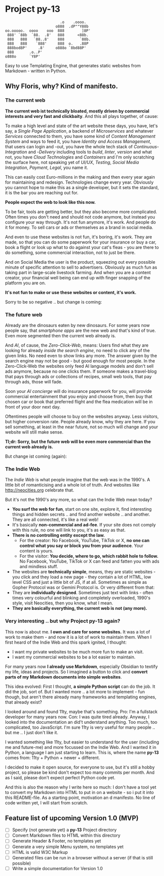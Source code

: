 # Project py-13

```
                         .o    .oooo.   
                       o888  .dP""Y88b  
oo.ooooo.  oooo    ooo  888        ]8P' 
 888' `88b  `88.  .8'   888      <88b.  
 888   888   `88..8'    888       `88b. 
 888   888    `888'     888  o.   .88P  
 888bod8P'     .8'     o888o `8bd88P'   
 888       .o..P'                       
o888o      `Y8P'
```

Easy to use Templating Engine, that generates static websites from Markdown - written in Python.

## Why Floris, why? Kind of manifesto.

### The current web

**The current web ist technically bloated, mostly driven by commercial interests and very fast and clickbaity**. And this all plays together, of cause:

To make a high level and state of the art website these days, you have, let's say, a *Single Page Application*, a backend of *Microservices* and whatever *Services* connected to them, you have some kind of *Content Management System* and ways to feed it, you have *Identity and Access Management*, that users can login and -out, you have the whole tech stack of *Continuous-Integration* and -*Delivery* including tools to *build*, *linter*, *version* and what not, you have *Cloud Technologies* and *Containers* and I'm only scratching the surface here, not speaking yet of *UI/UX*, *Testing*, *Social Media Integration*, *Payment*, *Legal*, you name it.

This  can easily cost Euro-millions in the making and then every year again for maintaining and redesign. Technologies change every year. Obviously you cannot hope to make this as a single developer, but it sets the standard, it is the bar you are reaching out for.

**People expect the web to look like this now.**

To be fair, tools are getting better, but they also become more complicated. Often times you don't need and should not code anymore, but instead you configure your way through. It's not fun anymore, it's work. And people do it for money. To sell cars or ads or themselves as a brand in social media.

And even to use these websites is not fun, it's boring, it's work. They are made, so that you can do some paperwork for your insurance or buy a car, book a flight or look up what to do against your cat's fleas - you are there to do something, some commercial interaction, not to just be there.

And on Social Media the user is the product, squeezing out every possible minute of specific attention to sell to advertisers. Obviously as much fun as taking part in large-scale livestock farming. And when you are a content creator, your financial well being can end up with finger snapping of the platform you are on.

**It's not fun to make or use these websites or content, it's work.**

Sorry to be so negative .. but change is coming:

### The future web

Already are the dinosaurs eaten by new dinosaurs. For some years now people say, that *smartphone apps* are the new web and that's kind of true. Even more segmented then the current web already is.

And *AI*, of cause, the *Zero-Click-Web*, means: Users find what they are looking for already *inside the search engine*, no need to click any of the given links. No need even to show links any more. The answer given by the search engine may not be good - but good enough for most people. In the Zero-Click-Web the websites only feed AI language models and don't sell ads anymore, because no one clicks them. If someone makes a travel-blog that pays through ads or collections of recipes, small web tools, that pay through ads, those will fade.

Soon your *AI concierge* will do insurance paperwork for you, will provide commercial entertainment that you enjoy and choose from, then buy that chosen car or book that preferred flight and the flea medication will be in front of your door next day.

Oftentimes  people will choose to buy on the websites anyway. Less visitors, but higher conversion rate. People already know, why they are here. If you sell something, at least in the near future, not so much will change and your website will still make sense.

**Tl;dr: Sorry, but the future web will be even more commercial than the current web already is.**

But change ist coming (again):

### The Indie Web

The *Indie Web* is what people imagine that the web was in the 1990's. A little bit of romanticising and a whole lot of truth. And websites like http://neocities.org celebrate that.

But it's not the 1990's any more, so what can the Indie Web mean today?

- **You surf the web for fun**, start on one site, explore it, find interesting things and hidden secrets .. and find another website .. and another. They are all connected, it's like a real web!
- It's basically **non-commercial and ad-fee**. If your site does not comply with this rule, no one will link to you, it's as easy as that.
- **There is no controlling entity except the law.**
	- For the creator: No Facebook, YouTube, TikTok or X, **no one can control what you say or block you from your audience**. Your content is yours.
	- For the visitor: **You decide, where to go, which rabbit hole to follow.** No Facebook, YouTube, TikTok or X can feed and fatten you with ads and mindless stuff. 
- The websites are **technically simple**, means, they are static websites - you click and they load a new page - they contain a lot of HTML, low level CSS and just a little bit of JS, if at all. Sometimes as simple as Gopher Protocol was or Gemini Protocol is. Or very different from that:
- They are **individually designed**. Sometimes just text with links - often times very colourful and blinking and completely overloaded, 1990's style, visit Neocities, then you know, what I mean.
- **They are basically everything, the current web is not (any more).**

### Very interesting .. but why Project py-13 again?

This now is about me. **I own and care for some websites.** It was a lot of work to make them - and now it is a lot of work to maintain them. When I first heard of the Indie Web and this spark ignited, I thought:

- I want my private websites to be much more fun to make an visit.
- I want my commercial websites to be a lot easier to maintain.

For many years now **I already use Markdown**, especially Obsidian to textify my life, ideas and projects. So I imagined a button to click and **convert parts of my Markdown documents into simple websites**.

This idea evolved: First I thought, **a simple Python script** can do the job. It did the job, sort of. But I wanted more .. a lot more to implement - fun though, but aren't there already many frameworks and templating engines, that already exist?

I looked around and found 11ty, maybe that's something. Pro: I'm a fullstack developer for many years now. Con: I was quite tired already. Anyway, I looked into the documentation an did't understand anything. Too much, too complicated, too JavaScript. I'm sure 11ty is very useful for many people .. but me .. I  just don't like it.

I wanted something like 11ty, but easier to understand for the user (including me and future-me) and more focussed on the Indie Web. And I wanted it in Python, a language I am just starting to learn. This is, where the name **py-13** comes from: 11ty + Python + newer + different.

I decided to make it open source, for everyone to use, but it's still a hobby project, so please be kind don't expect too many commits per month. And as I said, please don't expect perfect Python code yet.

And this is also the reason why I write here so much: I don't have a tool yet to convert my Markdown into HTML to put in on a website - so i put it into this README-file. As a starting point, motivation an d manifesto. No line of code written yet, I will start from scratch.

## Feature list of upcoming Version 1.0 (MVP)

- [ ] Specify (not generate yet) a **py-13** Project directory
- [ ] Convert Markdown files to HTML within this directory
- [ ] Generate Header & Footer, no templates yet
- [ ] Generate a very simple Menu system, no templates yet
- [ ] HTML is valid W3C Markup
- [ ] Generated files can be run in a browser without a server (if that is still possible)
- [ ] Write a simple documentation for Version 1.0
